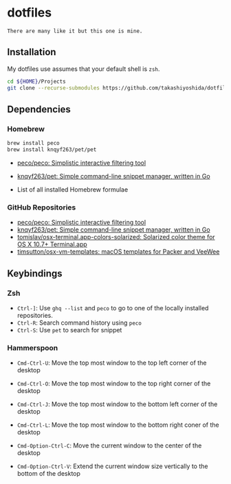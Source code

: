 # dotfiles

```
There are many like it but this one is mine.
```

## Installation

My dotfiles use assumes that your default shell is `zsh`.


``` bash
cd ${HOME}/Projects
git clone --recurse-submodules https://github.com/takashiyoshida/dotfiles.git
```


## Dependencies

### Homebrew

``` bash
brew install peco
brew install knqyf263/pet/pet
```

- [peco/peco: Simplistic interactive filtering tool](https://github.com/peco/peco)
- [knqyf263/pet: Simple command-line snippet manager, written in Go](https://github.com/knqyf263/pet)

- List of all installed Homebrew formulae

### GitHub Repositories

- [peco/peco: Simplistic interactive filtering tool](https://github.com/peco/peco)
- [knqyf263/pet: Simple command-line snippet manager, written in Go](https://github.com/knqyf263/pet)
- [tomislav/osx-terminal.app-colors-solarized: Solarized color theme for OS X 10.7+ Terminal.app](https://github.com/tomislav/osx-terminal.app-colors-solarized)
- [timsutton/osx-vm-templates: macOS templates for Packer and VeeWee](https://github.com/timsutton/osx-vm-templates)

## Keybindings

### Zsh

- `Ctrl-]`: Use `ghq --list` and `peco` to go to one of the locally installed repositories.
- `Ctrl-R`: Search command history using `peco`
- `Ctrl-S`: Use `pet` to search for snippet

### Hammerspoon

- `Cmd-Ctrl-U`: Move the top most window to the top left corner of the desktop
- `Cmd-Ctrl-O`: Move the top most window to the top right corner of the desktop
- `Cmd-Ctrl-J`: Move the top most window to the bottom left corner of the desktop
- `Cmd-Ctrl-L`: Move the top most window to the bottom right coner of the desktop

- `Cmd-Option-Ctrl-C`: Move the current window to the center of the desktop
- `Cmd-Option-Ctrl-V`: Extend the current window size vertically to the bottom of the desktop
